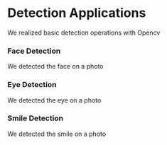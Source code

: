 # Detection Applications
We realized basic detection operations with Opencv

### Face Detection
We detected the face on a photo

### Eye Detection
We detected the eye on a photo

### Smile Detection
We detected the smile on a photo
